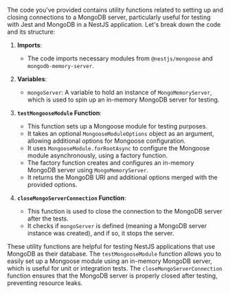 The code you've provided contains utility functions related to setting up and closing connections to a MongoDB server, particularly useful for testing with Jest and MongoDB in a NestJS application. Let's break down the code and its structure:

1. **Imports**:
   - The code imports necessary modules from `@nestjs/mongoose` and `mongodb-memory-server`.

2. **Variables**:
   - `mongoServer`: A variable to hold an instance of `MongoMemoryServer`, which is used to spin up an in-memory MongoDB server for testing.

3. **`testMongooseModule` Function**:
   - This function sets up a Mongoose module for testing purposes.
   - It takes an optional `MongooseModuleOptions` object as an argument, allowing additional options for Mongoose configuration.
   - It uses `MongooseModule.forRootAsync` to configure the Mongoose module asynchronously, using a factory function.
   - The factory function creates and configures an in-memory MongoDB server using `MongoMemoryServer`.
   - It returns the MongoDB URI and additional options merged with the provided options.

4. **`closeMongoServerConnection` Function**:
   - This function is used to close the connection to the MongoDB server after the tests.
   - It checks if `mongoServer` is defined (meaning a MongoDB server instance was created), and if so, it stops the server.

These utility functions are helpful for testing NestJS applications that use MongoDB as their database. The `testMongooseModule` function allows you to easily set up a Mongoose module using an in-memory MongoDB server, which is useful for unit or integration tests. The `closeMongoServerConnection` function ensures that the MongoDB server is properly closed after testing, preventing resource leaks.
